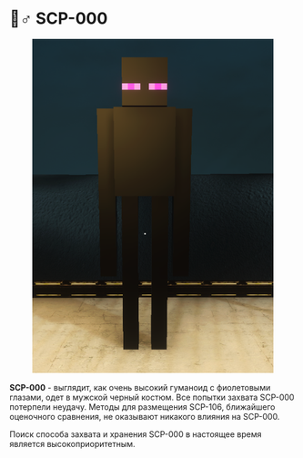 # 🧛♂ SCP-000

<figure><img src="../.gitbook/assets/image (9).png" alt=""><figcaption></figcaption></figure>

**SCP-000** - выглядит, как очень высокий гуманоид с фиолетовыми глазами, одет в мужской черный костюм. Все попытки захвата SCP-000 потерпели неудачу. Методы для размещения SCP-106, ближайшего оценочного сравнения, не оказывают никакого влияния на SCP-000.

Поиск способа захвата и хранения SCP-000 в настоящее время является высокоприоритетным.
